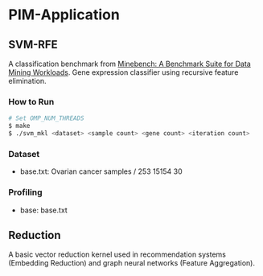 # PIM-Application

## SVM-RFE
A classification benchmark from [Minebench: A Benchmark Suite for Data Mining Workloads](https://ieeexplore.ieee.org/document/4086147). Gene expression classifier using recursive feature elimination.

### How to Run
```bash
# Set OMP_NUM_THREADS
$ make
$ ./svm_mkl <dataset> <sample count> <gene count> <iteration count>
```

### Dataset
* base.txt: Ovarian cancer samples / 253 15154 30

### Profiling
* base: base.txt

## Reduction
A basic vector reduction kernel used in recommendation systems (Embedding Reduction) and graph neural networks (Feature Aggregation).